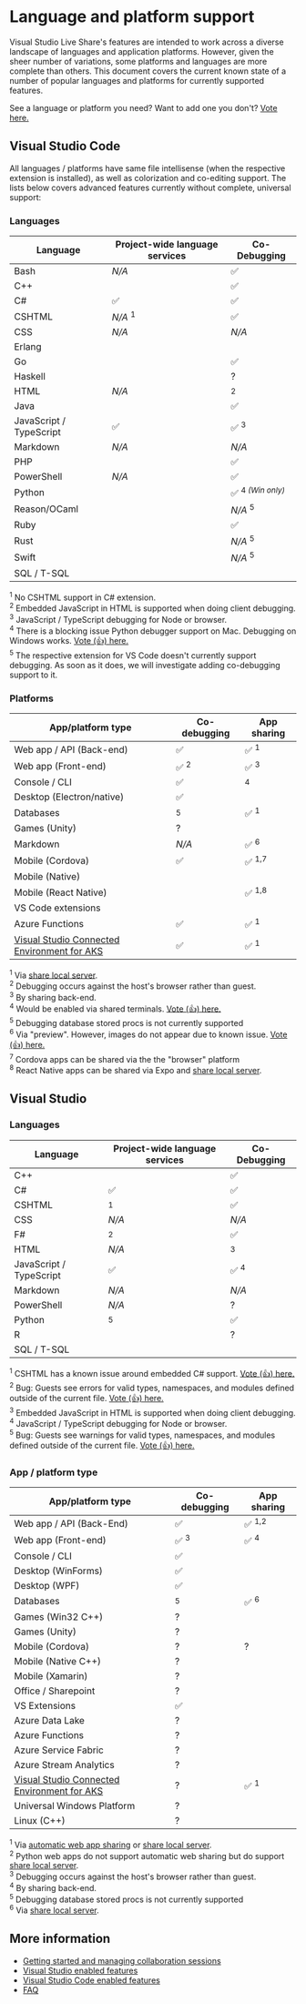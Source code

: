 
<!--
Copyright © Microsoft Corporation
All rights reserved.
Creative Commons Attribution 4.0 License (International): https://creativecommons.org/licenses/by/4.0/legalcode
-->

# Language and platform support

Visual Studio Live Share's features are intended to work across a diverse landscape of languages and application platforms. However, given the sheer number of variations, some platforms and languages are more complete than others. This document covers the current known state of a number of popular languages and platforms for currently supported features.

See a language or platform you need? Want to add one you don't? [Vote here.](https://github.com/MicrosoftDocs/live-share/issues/12)

## Visual Studio Code

All languages / platforms have same file intellisense (when the respective extension is installed), as well as colorization and co-editing support. The lists below covers advanced features currently without complete, universal support:

### Languages

| Language | Project-wide language services | Co-Debugging |
|----------|--------------------------------|--------------|
| Bash | *N/A* | ✅ | |
| C++ | | ✅ | |
| C# | ✅ | ✅ | |
| CSHTML | *N/A* <sup>1</sup> | ✅
| CSS | *N/A* | *N/A* |
| Erlang | | | | |
| Go | | ✅ | |
| Haskell | | ? |
| HTML | *N/A* | <sup>2</sup> |
| Java | | ✅ | |
| JavaScript / TypeScript | ✅ | ✅ <sup>3</sup> |
| Markdown | *N/A* | *N/A* |
| PHP | | ✅ |
| PowerShell | *N/A* | ✅ | | |
| Python | | ✅ <sup>4 *(Win only)*</sup> |
| Reason/OCaml | | *N/A* <sup>5</sup> |
| Ruby | | ✅ | |
| Rust | | *N/A* <sup>5</sup> |
| Swift | | *N/A* <sup>5</sup> |
| SQL / T-SQL | | |

<sup>1</sup> No CSHTML support in C# extension.<br />
<sup>2</sup> Embedded JavaScript in HTML is supported when doing client debugging.<br />
<sup>3</sup> JavaScript / TypeScript debugging for Node or browser.<br />
<sup>4</sup> There is a blocking issue Python debugger support on Mac. Debugging on Windows works. [Vote (👍) here.](https://github.com/MicrosoftDocs/live-share/issues/62)<br />
<sup>5</sup> The respective extension for VS Code doesn't currently support debugging. As soon as it does, we will investigate adding co-debugging support to it.

### Platforms

| App/platform type | Co-debugging | App sharing |
|-------------------|--------------|-------------|
| Web app / API (Back-end) | ✅ | ✅ <sup>1</sup> |
| Web app (Front-end) | ✅ <sup>2</sup> | ✅ <sup>3</sup> |
| Console / CLI | ✅ | <sup>4</sup> |
| Desktop (Electron/native) | ✅ | |
| Databases | <sup>5</sup> | ✅ <sup>1</sup> |
| Games (Unity) | ? | |
| Markdown | *N/A* | ✅ <sup>6</sup> |
| Mobile (Cordova) | ✅ | ✅ <sup>1,7</sup> |
| Mobile (Native) |  | |
| Mobile (React Native) |  | ✅ <sup>1,8</sup> |
| VS Code extensions | | |
| Azure Functions | ✅ | ✅ <sup>1</sup> |
| [Visual Studio Connected Environment for AKS](http://landinghub.visualstudio.com/vsce) | ✅ | ✅ <sup>1</sup> |

<sup>1</sup> Via [share local server](collab-vscode.md#sharing-a-local-server).<br />
<sup>2</sup> Debugging occurs against the host's browser rather than guest.<br />
<sup>3</sup> By sharing back-end.<br />
<sup>4</sup> Would be enabled via shared terminals. [Vote (👍) here.](https://github.com/MicrosoftDocs/live-share/issues/41)<br />
<sup>5</sup> Debugging database stored procs is not currently supported <br />
<sup>6</sup> Via "preview". However, images do not appear due to known issue. [Vote (👍) here.](https://github.com/MicrosoftDocs/live-share/issues/61)<br />
<sup>7</sup> Cordova apps can be shared via the the "browser" platform<br />
<sup>8</sup> React Native apps can be shared via Expo and [share local server](collab-vscode.md#sharing-a-local-server).<br />

## Visual Studio

### Languages

| Language | Project-wide language services | Co-Debugging |
|----------|--------------------------------|--------------|
| C++ | | ✅ | |
| C# | ✅ | ✅ | |
| CSHTML | <sup>1</sup> | ✅ |
| CSS | *N/A* | *N/A* |
| F# | <sup>2</sup> | ✅ |
| HTML | *N/A* | <sup>3</sup> |
| JavaScript / TypeScript | ✅ | ✅ <sup>4</sup> |
| Markdown | *N/A* | *N/A* |
| PowerShell | *N/A* | ? | 
| Python | <sup>5</sup> | ✅ |
| R | | ? |
| SQL / T-SQL | | |

<sup>1</sup> CSHTML has a known issue around embedded C# support. [Vote (👍) here.](https://github.com/MicrosoftDocs/live-share/issues/59)<br />
<sup>2</sup> Bug: Guests see errors for valid types, namespaces, and modules defined outside of the current file. [Vote (👍) here.](https://github.com/MicrosoftDocs/live-share/issues/64)<br />
<sup>3</sup> Embedded JavaScript in HTML is supported when doing client debugging.<br />
<sup>4</sup> JavaScript / TypeScript debugging for Node or browser.<br />
<sup>5</sup> Bug: Guests see warnings for valid types, namespaces, and modules defined outside of the current file. [Vote (👍) here.](https://github.com/MicrosoftDocs/live-share/issues/63)<br />


### App / platform type

| App/platform type | Co-debugging | App sharing |
|-------------------|--------------|-------------|
| Web app / API (Back-End) | ✅ | ✅ <sup>1,2</sup> |
| Web app (Front-end) | ✅ <sup>3</sup> | ✅ <sup>4</sup> |
| Console / CLI | ✅ | |
| Desktop (WinForms) | ✅ | |
| Desktop (WPF) | ✅ | |
| Databases | <sup>5</sup> | ✅ <sup>6</sup> |
| Games (Win32 C++) | ? |  |
| Games (Unity) | ? | |
| Mobile (Cordova) | ? | ? |
| Mobile (Native C++) | ? |  |
| Mobile (Xamarin) | ? |  |
| Office / Sharepoint | ? | |
| VS Extensions | ✅ |  |
| Azure Data Lake | ? | |
| Azure Functions | ? | |
| Azure Service Fabric | ? | |
| Azure Stream Analytics | ? | |
| [Visual Studio Connected Environment for AKS](http://landinghub.visualstudio.com/vsce) | ? | ✅ <sup>1</sup> |
| Universal Windows Platform | ? |  |
| Linux (C++) | ? | |

<sup>1</sup> Via [automatic web app sharing](collab-vs.md#automatic-web-app-sharing-during-debugging) or [share local server](collab-vs.md#sharing-a-local-server). <br />
<sup>2</sup> Python web apps do not support automatic web sharing but do support [share local server](collab-vs.md#sharing-a-local-server). <br />
<sup>3</sup> Debugging occurs against the host's browser rather than guest.<br />
<sup>4</sup> By sharing back-end.<br />
<sup>5</sup> Debugging database stored procs is not currently supported <br />
<sup>6</sup> Via [share local server](collab-vs.md#sharing-a-local-server). <br />

## More information

- [Getting started and managing collaboration sessions](getting-started.md)
- [Visual Studio enabled features](collab-vs.md)
- [Visual Studio Code enabled features](collab-vscode.md)
- [FAQ](http://aka.ms/vsls-faq)
